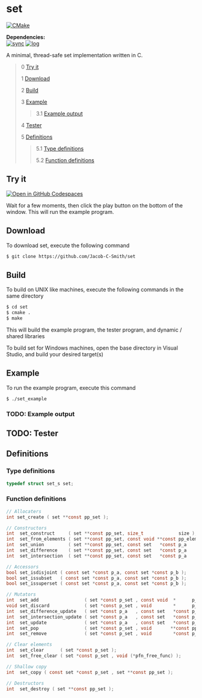 # set
[![CMake](https://github.com/Jacob-C-Smith/set/actions/workflows/cmake.yml/badge.svg)](https://github.com/Jacob-C-Smith/set/actions/workflows/cmake.yml)
 
**Dependencies:**\
[![sync](https://github.com/Jacob-C-Smith/sync/actions/workflows/cmake.yml/badge.svg)](https://github.com/Jacob-C-Smith/sync/actions/workflows/cmake.yml)
[![log](https://github.com/Jacob-C-Smith/log/actions/workflows/cmake.yml/badge.svg)](https://github.com/Jacob-C-Smith/log/actions/workflows/cmake.yml)

 A minimal, thread-safe set implementation written in C. 
 
 > 0 [Try it](#try-it)
 >
 > 1 [Download](#download)
 >
 > 2 [Build](#build)
 >
 > 3 [Example](#example)
 >
 >> 3.1 [Example output](#example-output)
 >
 > 4 [Tester](#tester)
 >
 > 5 [Definitions](#definitions)
 >
 >> 5.1 [Type definitions](#type-definitions)
 >>
 >> 5.2 [Function definitions](#function-definitions)

## Try it
[![Open in GitHub Codespaces](https://github.com/codespaces/badge.svg)](https://codespaces.new/Jacob-C-Smith/set?quickstart=1)

Wait for a few moments, then click the play button on the bottom of the window. This will run the example program.

 ## Download
 To download set, execute the following command
 ```bash
 $ git clone https://github.com/Jacob-C-Smith/set
 ```
 ## Build
 To build on UNIX like machines, execute the following commands in the same directory
 ```bash
 $ cd set
 $ cmake .
 $ make
 ```
  This will build the example program, the tester program, and dynamic / shared libraries

  To build set for Windows machines, open the base directory in Visual Studio, and build your desired target(s)
 ## Example
 To run the example program, execute this command
 ```
 $ ./set_example
 ```
 ### TODO: Example output
 ## TODO: Tester

 ## Definitions
 ### Type definitions
 ```c
 typedef struct set_s set;
 ```
 ### Function definitions
 ```c
// Allocaters
int set_create ( set **const pp_set );

// Constructors
int  set_construct     ( set **const pp_set, size_t             size );
int  set_from_elements ( set **const pp_set, const void **const pp_elements, size_t size );
int  set_union         ( set **const pp_set, const set   *const p_a        , const  set *const p_b );
int  set_difference    ( set **const pp_set, const set   *const p_a        , const  set *const p_b );
int  set_intersection  ( set **const pp_set, const set   *const p_a        , const  set *const p_b );

// Accessors
bool set_isdisjoint ( const set *const p_a, const set *const p_b );
bool set_issubset   ( const set *const p_a, const set *const p_b );
bool set_issuperset ( const set *const p_a, const set *const p_b );

// Mutators
int  set_add                 ( set *const p_set , const void  *      p_element );
void set_discard             ( set *const p_set , void        *      p_element );
int  set_difference_update   ( set *const p_a   , const set   *const p_b );
int  set_intersection_update ( set *const p_a   , const set   *const p_b );
int  set_update              ( set *const p_a   , const set   *const p_b );
int  set_pop                 ( set *const p_set , void       **const pp_value );
int  set_remove              ( set *const p_set , void        *const p_value );

// Clear elements
int  set_clear      ( set *const p_set );
int  set_free_clear ( set *const p_set , void (*pfn_free_func) );

// Shallow copy
int  set_copy ( const set *const p_set , set **const pp_set );

// Destructors
int  set_destroy ( set **const pp_set );
```